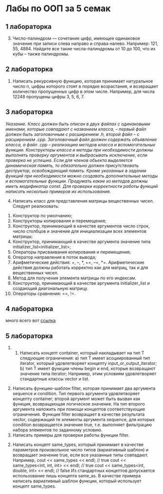 <h1> Лабы по ООП за 5 семак</h1>

<h2> 1 лабораторка </h2>

3. Число-палиндром — сочетание цифр, имеющее одинаковое значение при
записи слева направо и справа налево. Например: 121, 55, 4884. Найдите все
такие числа-палиндромы от 10 до 100, что их кубы – также палиндромы.

<h2> 2 лабораторка </h2>

1. Написать рекурсивную функцию, которая принимает натуральное число n,
цифры которого стоят в порядке возрастания, и возвращает количество
пропущенных цифр в этом числе. Например, для числа 12248 пропущены
цифры 3, 5, 6, 7.

<h2> 3 лабораторка </h2>

<i> Указание. Класс должен быть описан в двух файлах с одинаковыми
именами, которые совпадают с названием класса, – первый файл должен
быть заголовочным с расширением .h, второй файл – с расширением .cpp.
Заголовочный файл должен содержать объявление класса, а файл .cpp –
реализацию методов класса и вспомогательные функции.
Конструкторы класса и методы при необходимости должны выполнять
проверку аргументов и выбрасывать исключение, если проверка не успешна.
Если для членов объекта выделяется динамическая память, то обязательно
должен присутствовать деструктор, освобождающий память. Кроме
указанных в задании функций при необходимости можно создавать
дополнительные методы и вспомогательные функции. Продумать какие из
методов должны иметь модификатор const. Для проверки корректности
работы функций написать несколько примеров их использования. </i>

4. Написать класс для представления матрицы вещественных чисел. Следует
реализовать:
1) Конструктор по умолчанию;
2) Конструкторы копирования и перемещения;
3) Конструктор, принимающий в качестве аргументов число строк, число
столбцов и значение для инициализации всех элементов матрицы;
4) Конструктор, принимающий в качестве аргумента значение типа
initializer_list<initializer_list<double>>;
4) Операторы присваивания копирования и перемещения;
5) Оператор направления в поток вывода;
6) Арифметические действия: +, –, *, +=, –=, *=. Арифметические действия
должны работать корректно как для матриц, так и для вещественных чисел.
7) Метод для получения элемента матрицы по его индексам.
8) Конструктор, принимающий в качестве аргумента initializer_list<double> и
создающий диагональную матрицу.
9) Операторы сравнения: ==, !=.

<h2> 4 лабораторка </h2>

много всего вот [ссылка](https://lms.surgu.ru/pluginfile.php/811009/mod_resource/content/1/ООП.%20Лабораторная%20работа%20№4.pdf)

<h2> 5 лабораторка </h2>

1. 1) Написать концепт container<T>, который накладывает на тип T
следующие ограничения:
a) тип T имеет асоциированный тип iterator, который удовлетворяет
концепту input_or_output_iterator;
b) тип T имеет функции члены begin и end, которые возвращают значение
типа iterator;
Например, этим условиям удовлетворяет стандартные классы vector и list.
2) Написать функцию-шаблон filter, которая принимает два аргумента
sequence и condition. Тип первого аргумента удовлетворяет концепту container;
второй аргумент может быть вызван как функция, возвращающая логическое
значение. На тип второго аргумента наложить при помощи концептов
соответствующие ограничения. Функция filter возвращает в качестве результата
vector, содержащий те элементы аргумента sequence, для которых condition
возвращается значение true, т.е. выполняет фильтрацию набора элементов по
заданному условию.
3) Написать примеры для проверки работы функции filter.
2. Написать концепт same_types, который принимает в качестве параметров
произвольное число типов (вариативный шаблон) и возвращает значение true,
если все указанные типы совпадают. Например,
cout << same_types<int> << endl; // true
cout << same_types<int, int, int> << endl; // true
cout << same_types<int, double, int> << endl; // false
Из стандартных концептов допускается использование лишь концепта same_as.
В качестве примера написать вариативный шаблон функции, который
использует концепт same_types.
